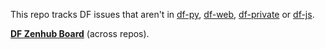 This repo tracks DF issues that aren't in [df-py](https://github.com/oceanprotocol/df-py), [df-web](https://github.com/oceanprotocol/df-web), [df-private](https://github.com/oceanprotocol/df-private) or [df-js](https://github.com/oceanprotocol/df-js).

**[DF Zenhub Board](https://app.zenhub.com/workspaces/data-farming-60ddbf267dd0b500137f3c3d/board)** (across repos).
